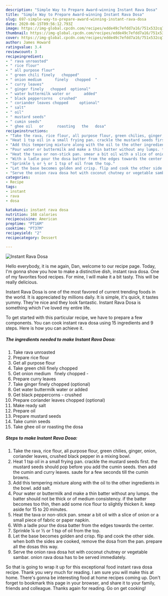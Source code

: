 ```yaml
---
description: "Simple Way to Prepare Award-winning Instant Rava Dosa"
title: "Simple Way to Prepare Award-winning Instant Rava Dosa"
slug: 697-simple-way-to-prepare-award-winning-instant-rava-dosa
date: 2020-06-15T09:56:12.793Z
image: https://img-global.cpcdn.com/recipes/edde49c7efdd7a16/751x532cq70/instant-rava-dosa-recipe-main-photo.jpg
thumbnail: https://img-global.cpcdn.com/recipes/edde49c7efdd7a16/751x532cq70/instant-rava-dosa-recipe-main-photo.jpg
cover: https://img-global.cpcdn.com/recipes/edde49c7efdd7a16/751x532cq70/instant-rava-dosa-recipe-main-photo.jpg
author: James Howard
ratingvalue: 3.4
reviewcount: 3
recipeingredient:
- " rava unroasted"
- " rice flour"
- " all purpose flour"
- " green chili finely   chopped"
- " onion medium      finely   chopped  "
- " curry leaves"
- " ginger finely   chopped  optional"
- " water buttermilk water or      added"
- " black peppercorns   crushed"
- " coriander leaves chopped     optional"
- " salt"
- " oil"
- " mustard seeds"
- " cumin seeds"
- " ghee oil   or      roasting   the   dosa"
recipeinstructions:
- "Take the rava, rice flour, all purpose flour, green chilies, ginger, onion, coriander leaves, crushed black pepper in a mixing bowl."
- "Heat 1 tsp oil in a small frying pan. crackle the mustard seeds first. the mustard seeds should pop before you add the cumin seeds. then add the cumin and curry leaves. saute for a few seconds till the cumin browns."
- "Add this tempering mixture along with the oil to the other ingredients in the bowl. add salt."
- "Pour water or buttermilk and make a thin batter without any lumps. the batter should not be thick or of medium consistency. if the batter becomes too thin, then add some rice flour to slightly thicken it. keep aside for 15 to 20 minutes."
- "Heat the tava or non-stick pan. smear a bit oil with a slice of onion or a small piece of fabric or paper napkin."
- "With a ladle pour the dosa batter from the edges towards the center."
- "Sprinkle ¼ or ½ or 1 tsp of oil from the top."
- "Let the base becomes golden and crisp. flip and cook the other side. when both the sides are cooked, remove the dosa from the pan. prepare all the dosas this way."
- "Serve the onion rava dosa hot with coconut chutney or vegetable sambar. onion rava dosa has to be served immediately."
categories:
- Recipe
tags:
- instant
- rava
- dosa

katakunci: instant rava dosa 
nutrition: 168 calories
recipecuisine: American
preptime: "PT16M"
cooktime: "PT37M"
recipeyield: "2"
recipecategory: Dessert

---
```



![Instant Rava Dosa](https://img-global.cpcdn.com/recipes/edde49c7efdd7a16/751x532cq70/instant-rava-dosa-recipe-main-photo.jpg)

Hello everybody, it is me again, Dan, welcome to our recipe page. Today, I'm gonna show you how to make a distinctive dish, instant rava dosa. One of my favorites food recipes. For mine, I will make it a bit tasty. This will be really delicious.



Instant Rava Dosa is one of the most favored of current trending foods in the world. It is appreciated by millions daily. It is simple, it's quick, it tastes yummy. They're nice and they look fantastic. Instant Rava Dosa is something which I've loved my entire life.


To get started with this particular recipe, we have to prepare a few components. You can cook instant rava dosa using 15 ingredients and 9 steps. Here is how you can achieve it.

<!--inarticleads1-->

##### The ingredients needed to make Instant Rava Dosa:

1. Take  rava unroasted
1. Prepare  rice flour
1. Get  all purpose flour
1. Take  green chili finely   chopped
1. Get  onion medium      finely   chopped  -
1. Prepare  curry leaves
1. Take  ginger finely   chopped  (optional)
1. Get  water buttermilk water or      added
1. Get  black peppercorns -  crushed
1. Prepare  coriander leaves chopped     (optional)
1. Make ready  salt
1. Prepare  oil
1. Prepare  mustard seeds
1. Take  cumin seeds
1. Take  ghee oil   or      roasting   the   dosa




<!--inarticleads2-->

##### Steps to make Instant Rava Dosa:

1. Take the rava, rice flour, all purpose flour, green chilies, ginger, onion, coriander leaves, crushed black pepper in a mixing bowl.
1. Heat 1 tsp oil in a small frying pan. crackle the mustard seeds first. the mustard seeds should pop before you add the cumin seeds. then add the cumin and curry leaves. saute for a few seconds till the cumin browns.
1. Add this tempering mixture along with the oil to the other ingredients in the bowl. add salt.
1. Pour water or buttermilk and make a thin batter without any lumps. the batter should not be thick or of medium consistency. if the batter becomes too thin, then add some rice flour to slightly thicken it. keep aside for 15 to 20 minutes.
1. Heat the tava or non-stick pan. smear a bit oil with a slice of onion or a small piece of fabric or paper napkin.
1. With a ladle pour the dosa batter from the edges towards the center.
1. Sprinkle ¼ or ½ or 1 tsp of oil from the top.
1. Let the base becomes golden and crisp. flip and cook the other side. when both the sides are cooked, remove the dosa from the pan. prepare all the dosas this way.
1. Serve the onion rava dosa hot with coconut chutney or vegetable sambar. onion rava dosa has to be served immediately.




So that is going to wrap it up for this exceptional food instant rava dosa recipe. Thank you very much for reading. I am sure you will make this at home. There's gonna be interesting food at home recipes coming up. Don't forget to bookmark this page in your browser, and share it to your family, friends and colleague. Thanks again for reading. Go on get cooking!
